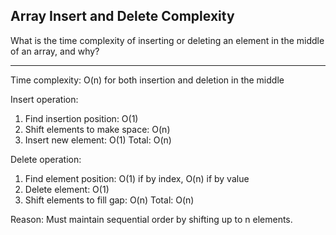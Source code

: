 ## Array Insert and Delete Complexity

What is the time complexity of inserting or deleting an element in the middle of an array, and why?

---

Time complexity: O(n) for both insertion and deletion in the middle

Insert operation:
1. Find insertion position: O(1)
2. Shift elements to make space: O(n)
3. Insert new element: O(1)
Total: O(n)

Delete operation:
1. Find element position: O(1) if by index, O(n) if by value
2. Delete element: O(1)
3. Shift elements to fill gap: O(n)
Total: O(n)

Reason: Must maintain sequential order by shifting up to n elements.

